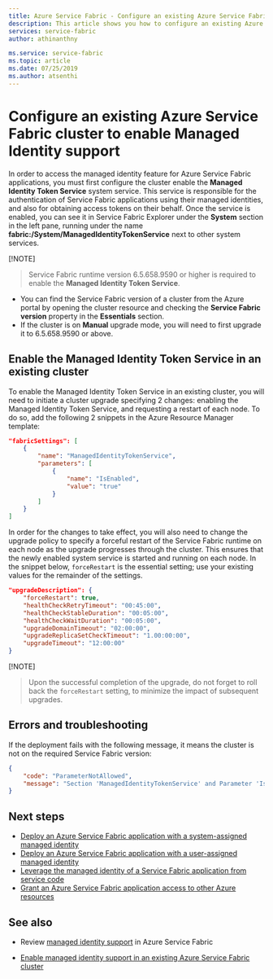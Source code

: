 ```yaml
---
title: Azure Service Fabric - Configure an existing Azure Service Fabric cluster to enable managed identity support | Microsoft Docs
description: This article shows you how to configure an existing Azure Service Fabric cluster to enable support for managed identities
services: service-fabric
author: athinanthny

ms.service: service-fabric
ms.topic: article
ms.date: 07/25/2019
ms.author: atsenthi
---
```


# Configure an existing Azure Service Fabric cluster to enable Managed Identity support
In order to access the managed identity feature for Azure Service Fabric applications, you must first configure the cluster enable the **Managed Identity Token Service** system service. This service is responsible for the authentication of Service Fabric applications using their managed identities, and also for obtaining access tokens on their behalf. Once the service is enabled, you can see it in Service Fabric Explorer under the **System** section in the left pane, running under the name **fabric:/System/ManagedIdentityTokenService** next to other system services.

[!NOTE]
> Service Fabric runtime version 6.5.658.9590 or higher is required to enable the **Managed Identity Token Service**.  
* You can find the Service Fabric version of a cluster from the Azure portal by opening the cluster resource and checking the **Service Fabric version** property in the **Essentials** section.
* If the cluster is on **Manual** upgrade mode, you will need to first upgrade it to 6.5.658.9590 or above.


## Enable the Managed Identity Token Service in an existing cluster
To enable the Managed Identity Token Service in an existing cluster, you will need to initiate a cluster upgrade specifying 2 changes: enabling the Managed Identity Token Service, and requesting a restart of each node. To do so, add the following 2 snippets in the Azure Resource Manager template:

```json
"fabricSettings": [
    {
        "name": "ManagedIdentityTokenService",
        "parameters": [
            {
                "name": "IsEnabled",
                "value": "true"
            }
        ]
    }
]
```

In order for the changes to take effect, you will also need to change the upgrade policy to specify a forceful restart of the Service Fabric runtime on each node as the upgrade progresses through the cluster. This ensures that the newly enabled system service is started and running on each node. In the snippet below, `forceRestart` is the essential setting; use your existing values for the remainder of the settings.  

```json
"upgradeDescription": {
    "forceRestart": true,
    "healthCheckRetryTimeout": "00:45:00",
    "healthCheckStableDuration": "00:05:00",
    "healthCheckWaitDuration": "00:05:00",
    "upgradeDomainTimeout": "02:00:00",
    "upgradeReplicaSetCheckTimeout": "1.00:00:00",
    "upgradeTimeout": "12:00:00"
}
```

[!NOTE]
> Upon the successful completion of the upgrade, do not forget to roll back the `forceRestart` setting, to minimize the impact of subsequent upgrades. 

## Errors and troubleshooting

If the deployment fails with the following message, it means the cluster is not on the required Service Fabric version:

```json
{
    "code": "ParameterNotAllowed",
    "message": "Section 'ManagedIdentityTokenService' and Parameter 'IsEnabled' is not allowed."
}
```

## Next steps
* [Deploy an Azure Service Fabric application with a system-assigned managed identity](./how-to-deploy-service-fabric-application-system-assigned-managed-identity.md)
* [Deploy an Azure Service Fabric application with a user-assigned managed identity](./how-to-deploy-service-fabric-application-user-assigned-managed-identity.md)
* [Leverage the managed identity of a Service Fabric application from service code](./how-to-managed-identity-service-fabric-app-code.md)
* [Grant an Azure Service Fabric application access to other Azure resources](./how-to-grant-access-other-resources.md)

## See also
* Review [managed identity support](./concepts-managed-identity.md) in Azure Service Fabric

* [Enable managed identity support in an existing Azure Service Fabric cluster](./configure-existing-cluster-enable-managed-identity-token-service.md)